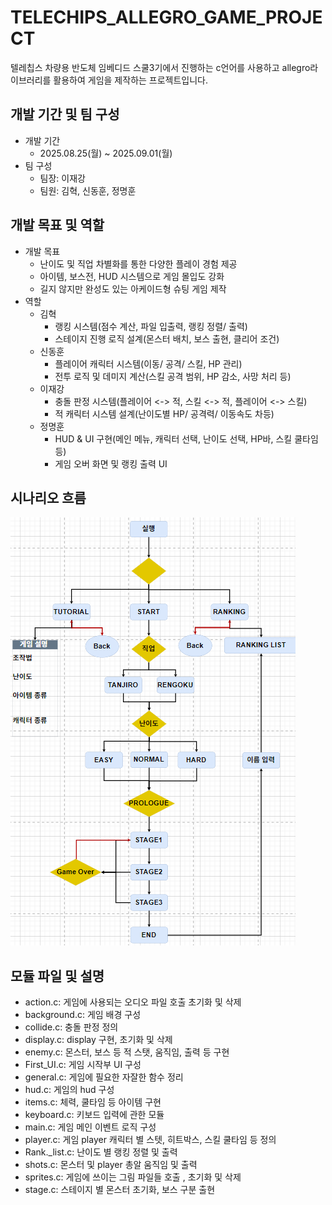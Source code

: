 # TELECHIPS_ALLEGRO_GAME_PROJECT
텔레칩스 차량용 반도체 임베디드 스쿨3기에서 진행하는 c언어를 사용하고 allegro라이브러리를 활용하여 게임을 제작하는 프로젝트입니다.
## 개발 기간 및 팀 구성
+ 개발 기간
  + 2025.08.25(월) ~ 2025.09.01(월)
+ 팀 구성
  + 팀장: 이재강
  + 팀원: 김혁, 신동훈, 정명훈
## 개발 목표 및 역할
+ 개발 목표
  + 난이도 및 직업 차별화를 통한 다양한 플레이 경험 제공
  + 아이템, 보스전, HUD 시스템으로 게임 몰입도 강화
  + 길지 않지만 완성도 있는 아케이드형 슈팅 게임 제작
+ 역할
  + 김혁
    + 랭킹 시스템(점수 계산, 파일 입출력, 랭킹 정렬/ 출력)
    + 스테이지 진행 로직 설계(몬스터 배치, 보스 출현, 클리어 조건)
  + 신동훈
    + 플레이어 캐릭터 시스템(이동/ 공격/ 스킬, HP 관리)
    + 전투 로직 및 데미지 계산(스킬 공격 범위, HP 감소, 사망 처리 등)
  + 이재강
    + 충돌 판정 시스템(플레이어 <-> 적, 스킬 <-> 적, 플레이어 <-> 스킬)
    + 적 캐릭터 시스템 설계(난이도별 HP/ 공격력/ 이동속도 차등)
  + 정명훈
    + HUD & UI 구현(메인 메뉴, 캐릭터 선택, 난이도 선택, HP바, 스킬 쿨타임 등)
    + 게임 오버 화면 및 랭킹 출력 UI
   
## 시나리오 흐름
![flow_chart](https://github.com/Donghoon960314/telechips_game_project/blob/master/flow_chart.png)

## 모듈 파일 및 설명
+ action.c: 게임에 사용되는 오디오 파일 호출 초기화 및 삭제
+ background.c: 게임 배경 구성
+ collide.c: 충돌 판정 정의
+ display.c: display 구현, 초기화 및 삭제
+ enemy.c: 몬스터, 보스 등 적 스탯, 움직임, 출력 등 구현
+ First_UI.c: 게임 시작부 UI 구성
+ general.c: 게임에 필요한 자잘한 함수 정리
+ hud.c: 게임의 hud 구성
+ items.c: 체력, 쿨타임 등 아이템 구현
+ keyboard.c: 키보드 입력에 관한 모듈
+ main.c: 게임 메인 이벤트 로직 구성
+ player.c: 게임 player 캐릭터 별 스텟, 히트박스, 스킬 쿨타임 등 정의
+ Rank._list.c: 난이도 별 랭킹 정렬 및 출력
+ shots.c: 몬스터 및 player 총알 움직임 및 출력
+ sprites.c: 게임에 쓰이는 그림 파일들 호출 , 초기화 및 삭제
+ stage.c: 스테이지 별 몬스터 초기화, 보스 구분 출현
  

